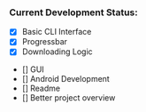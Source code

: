 ### Current Development Status:

- [x] Basic CLI Interface
- [x] Progressbar
- [x] Downloading Logic
- [] GUI
- [] Android Development
- [] Readme
- [] Better project overview
